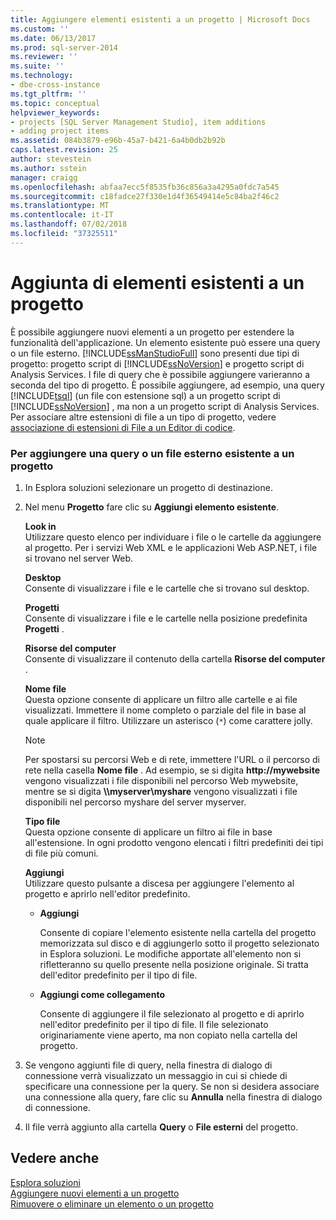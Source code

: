 ```yaml
---
title: Aggiungere elementi esistenti a un progetto | Microsoft Docs
ms.custom: ''
ms.date: 06/13/2017
ms.prod: sql-server-2014
ms.reviewer: ''
ms.suite: ''
ms.technology:
- dbe-cross-instance
ms.tgt_pltfrm: ''
ms.topic: conceptual
helpviewer_keywords:
- projects [SQL Server Management Studio], item additions
- adding project items
ms.assetid: 084b3879-e96b-45a7-b421-6a4b0db2b92b
caps.latest.revision: 25
author: stevestein
ms.author: sstein
manager: craigg
ms.openlocfilehash: abfaa7ecc5f8535fb36c856a3a4295a0fdc7a545
ms.sourcegitcommit: c18fadce27f330e1d4f36549414e5c84ba2f46c2
ms.translationtype: MT
ms.contentlocale: it-IT
ms.lasthandoff: 07/02/2018
ms.locfileid: "37325511"
---
```

# <a name="add-existing-items-to-a-project"></a>Aggiunta di elementi esistenti a un progetto
  È possibile aggiungere nuovi elementi a un progetto per estendere la funzionalità dell'applicazione. Un elemento esistente può essere una query o un file esterno. [!INCLUDE[ssManStudioFull](../../includes/ssmanstudiofull-md.md)] sono presenti due tipi di progetto: progetto script di [!INCLUDE[ssNoVersion](../../includes/ssnoversion-md.md)] e progetto script di Analysis Services. I file di query che è possibile aggiungere varieranno a seconda del tipo di progetto. È possibile aggiungere, ad esempio, una query [!INCLUDE[tsql](../../includes/tsql-md.md)] (un file con estensione sql) a un progetto script di [!INCLUDE[ssNoVersion](../../includes/ssnoversion-md.md)] , ma non a un progetto script di Analysis Services. Per associare altre estensioni di file a un tipo di progetto, vedere [associazione di estensioni di File a un Editor di codice](../../relational-databases/scripting/associate-file-extensions-to-a-code-editor.md).  
  
### <a name="to-add-an-existing-query-or-a-miscellaneous-file-to-a-project"></a>Per aggiungere una query o un file esterno esistente a un progetto  
  
1.  In Esplora soluzioni selezionare un progetto di destinazione.  
  
2.  Nel menu **Progetto** fare clic su **Aggiungi elemento esistente**.  
  
     **Look in**  
     Utilizzare questo elenco per individuare i file o le cartelle da aggiungere al progetto. Per i servizi Web XML e le applicazioni Web ASP.NET, i file si trovano nel server Web.  
  
     **Desktop**  
     Consente di visualizzare i file e le cartelle che si trovano sul desktop.  
  
     **Progetti**  
     Consente di visualizzare i file e le cartelle nella posizione predefinita **Progetti** .  
  
     **Risorse del computer**  
     Consente di visualizzare il contenuto della cartella **Risorse del computer** .  
  
     **Nome file**  
     Questa opzione consente di applicare un filtro alle cartelle e ai file visualizzati. Immettere il nome completo o parziale del file in base al quale applicare il filtro. Utilizzare un asterisco (`*`) come carattere jolly.  
  
    > [!NOTE]  
    >  Per spostarsi su percorsi Web e di rete, immettere l'URL o il percorso di rete nella casella **Nome file** . Ad esempio, se si digita **http://mywebsite** vengono visualizzati i file disponibili nel percorso Web mywebsite, mentre se si digita **\\\myserver\myshare** vengono visualizzati i file disponibili nel percorso myshare del server myserver.  
  
     **Tipo file**  
     Questa opzione consente di applicare un filtro ai file in base all'estensione. In ogni prodotto vengono elencati i filtri predefiniti dei tipi di file più comuni.  
  
     **Aggiungi**  
     Utilizzare questo pulsante a discesa per aggiungere l'elemento al progetto e aprirlo nell'editor predefinito.  
  
    -   **Aggiungi**  
  
         Consente di copiare l'elemento esistente nella cartella del progetto memorizzata sul disco e di aggiungerlo sotto il progetto selezionato in Esplora soluzioni. Le modifiche apportate all'elemento non si rifletteranno su quello presente nella posizione originale. Si tratta dell'editor predefinito per il tipo di file.  
  
    -   **Aggiungi come collegamento**  
  
         Consente di aggiungere il file selezionato al progetto e di aprirlo nell'editor predefinito per il tipo di file. Il file selezionato originariamente viene aperto, ma non copiato nella cartella del progetto.  
  
3.  Se vengono aggiunti file di query, nella finestra di dialogo di connessione verrà visualizzato un messaggio in cui si chiede di specificare una connessione per la query. Se non si desidera associare una connessione alla query, fare clic su **Annulla** nella finestra di dialogo di connessione.  
  
4.  Il file verrà aggiunto alla cartella **Query** o **File esterni** del progetto.  
  
## <a name="see-also"></a>Vedere anche  
 [Esplora soluzioni](solution-explorer.md)   
 [Aggiungere nuovi elementi a un progetto](add-new-items-to-a-project.md)   
 [Rimuovere o eliminare un elemento o un progetto](remove-or-delete-an-item-or-project.md)  
  
  
